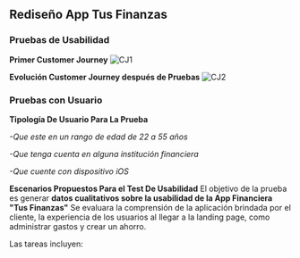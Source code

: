 ## Rediseño App Tus Finanzas
### Pruebas de Usabilidad
**Primer Customer Journey**
![CJ1](https://i.imgur.com/V1Uo4DD.jpg)

**Evolución Customer Journey después de Pruebas**
![CJ2](https://i.imgur.com/mdIodns.jpg)

### Pruebas con Usuario
**Tipología De Usuario Para La Prueba**

*-Que este en un rango de edad de 22 a 55 años*

*-Que tenga cuenta en alguna institución financiera*

*-Que cuente con dispositivo iOS*

**Escenarios Propuestos Para el Test De Usabilidad**
El objetivo de la prueba es generar **datos cualitativos sobre la usabilidad de la App Financiera "Tus Finanzas"**
Se evaluara la comprensión de la aplicación brindada por el cliente, la experiencia de los usuarios al llegar a la landing page,
como administrar gastos y crear un ahorro.

Las tareas incluyen:
